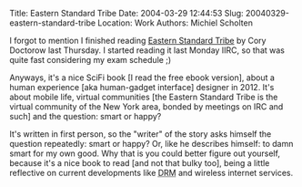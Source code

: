 Title: Eastern Standard Tribe
Date: 2004-03-29 12:44:53
Slug: 20040329-eastern-standard-tribe
Location: Work
Authors: Michiel Scholten

<p>I forgot to mention I finished reading <a href="http://craphound.com/est">Eastern Standard Tribe</a> by Cory Doctorow last Thursday. I started reading it last Monday IIRC, so that was quite fast considering my exam schedule ;)</p>
<p>Anyways, it's a nice SciFi book [I read the free ebook version], about a human experience [aka human-gadget interface] designer in 2012. It's about mobile life, virtual communities [the Eastern Standard Tribe is the virtual community of the New York area, bonded by meetings on IRC and such] and the question: smart or happy?</p>
<p>It's written in first person, so the "writer" of the story asks himself the question repeatedly: smart or happy? Or, like he describes himself: to damn smart for my own good. Why that is you could better figure out yourself, because it's a nice book to read [and not that bulky too], being a little reflective on current developments like <acronym title="Digital Rights Management">DRM</acronym> and wireless internet services.</p>